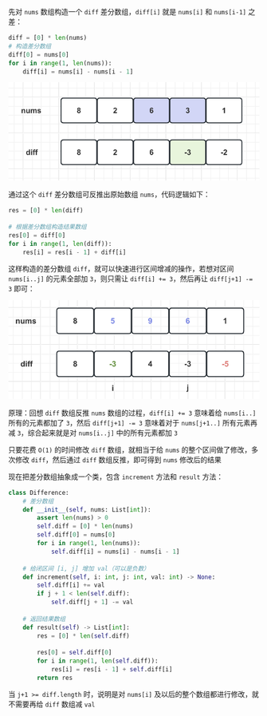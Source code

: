 先对 `nums` 数组构造一个 `diff` 差分数组，`diff[i]` 就是 `nums[i]` 和 `nums[i-1]` 之差：

```python
diff = [0] * len(nums)
# 构造差分数组
diff[0] = nums[0]
for i in range(1, len(nums)):
    diff[i] = nums[i] - nums[i - 1]
```

![alt text](difference1.png)

通过这个 `diff` 差分数组可反推出原始数组 `nums`，代码逻辑如下：

```python
res = [0] * len(diff)

# 根据差分数组构造结果数组
res[0] = diff[0]
for i in range(1, len(diff)):
    res[i] = res[i - 1] + diff[i]
```

这样构造的差分数组 `diff`，就可以快速进行区间增减的操作，若想对区间 `nums[i..j]` 的元素全部加 `3`，则只需让 `diff[i] += 3`，然后再让 `diff[j+1] -= 3` 即可：

![alt text](difference2.png)

原理：回想 `diff` 数组反推 `nums` 数组的过程，`diff[i] += 3` 意味着给 `nums[i..]` 所有的元素都加了 `3`，然后 `diff[j+1] -= 3` 意味着对于 `nums[j+1..]` 所有元素再减 `3`，综合起来就是对 `nums[i..j]` 中的所有元素都加 `3`

只要花费 `O(1)` 的时间修改 `diff` 数组，就相当于给 `nums` 的整个区间做了修改，多次修改 `diff`，然后通过 `diff` 数组反推，即可得到 `nums` 修改后的结果

现在把差分数组抽象成一个类，包含 `increment` 方法和 `result` 方法：

```python
class Difference:
    # 差分数组
    def __init__(self, nums: List[int]):
        assert len(nums) > 0
        self.diff = [0] * len(nums)
        self.diff[0] = nums[0]
        for i in range(1, len(nums)):
            self.diff[i] = nums[i] - nums[i - 1]
    
    # 给闭区间 [i, j] 增加 val（可以是负数）
    def increment(self, i: int, j: int, val: int) -> None:
        self.diff[i] += val
        if j + 1 < len(self.diff):
            self.diff[j + 1] -= val
    
    # 返回结果数组
    def result(self) -> List[int]:
        res = [0] * len(self.diff)
  
        res[0] = self.diff[0]
        for i in range(1, len(self.diff)):
            res[i] = res[i - 1] + self.diff[i]
        return res
```

当 `j+1 >= diff.length` 时，说明是对 `nums[i]` 及以后的整个数组都进行修改，就不需要再给 `diff` 数组减 `val` 

